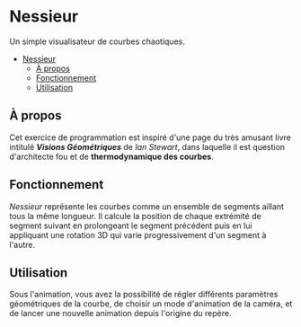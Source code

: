 # Nessieur

Un simple visualisateur de courbes chaotiques.

- [Nessieur](#nessieur)
  - [À propos](#à-propos)
  - [Fonctionnement](#fonctionnement)
  - [Utilisation](#utilisation)

## À propos

Cet exercice de programmation  est inspiré d'une page du très amusant livre intitulé **_Visions Géométriques_** de *Ian Stewart*, dans laquelle il est question d'architecte fou et de **thermodynamique des courbes**.

## Fonctionnement

_Nessieur_ représente les courbes comme un ensemble de segments aillant tous la même longueur. Il calcule la position de chaque extrémité de segment suivant en prolongeant le segment précédent puis en lui appliquant une rotation 3D qui varie progressivement d'un segment à l'autre.

## Utilisation

Sous l'animation, vous avez la possibilité de régler différents paramètres géométriques de la courbe, de choisir un mode d'animation de la caméra, et de lancer une nouvelle animation depuis l'origine du repère.
